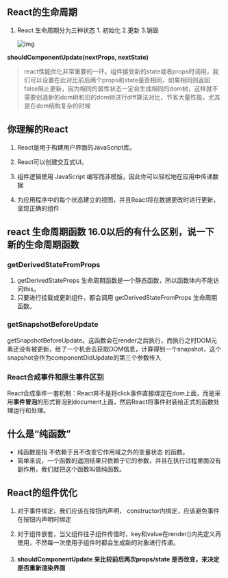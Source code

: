## React的生命周期

1. React 生命周期分为三种状态 1. 初始化 2.更新 3.销毁

   ![img](https://images2015.cnblogs.com/blog/588767/201612/588767-20161205190022429-1074951616.jpg)

**shouldComponentUpdate(nextProps, nextState)**

> react性能优化非常重要的一环。组件接受新的state或者props时调用，我们可以设置在此对比前后两个props和state是否相同，如果相同则返回false阻止更新，因为相同的属性状态一定会生成相同的dom树，这样就不需要创造新的dom树和旧的dom树进行diff算法对比，节省大量性能，尤其是在dom结构复杂的时候

## 你理解的React

1. React是用于构建用户界面的JavaScript库。

2. React可以创建交互式UI。
3. 组件逻辑使用 JavaScript 编写而非模版，因此你可以轻松地在应用中传递数据
4. 为应用程序中的每个状态建立的视图，并且React将在数据更改时进行更新，呈现正确的组件

## react 生命周期函数 16.0以后的有什么区别，说一下新的生命周期函数

### getDerivedStateFromProps

1. getDerivedStateProps 生命周期函数是一个静态函数，所以函数体内不能访问this。
2. 只要进行挂载或更新组件，都会调用 getDerivedStateFromProps 生命周期函数。

### getSnapshotBeforeUpdate

getSnapshotBeforeUpdate。这函数会在render之后执行，而执行之时DOM元素还没有被更新，给了一个机会去获取DOM信息，计算得到一个snapshot，这个snapshot会作为componentDidUpdate的第三个参数传入

### React合成事件和原生事件区别

React合成事件一套机制：React并不是将click事件直接绑定在dom上面，而是采用**事件冒泡**的形式冒泡到document上面，然后React将事件封装给正式的函数处理运行和处理。

## 什么是“纯函数”

- 纯函数是指 不依赖于且不改变它作用域之外的变量状态 的函数。
- 简单来说，一个函数的返回结果只依赖于它的参数，并且在执行过程里面没有副作用，我们就把这个函数叫做纯函数。

## React的组件优化

1. 对于事件绑定，我们应该在按钮内声明， constructor内绑定，应该避免事件在按钮内声明时绑定

2. 对于组件嵌套，当父组件往子组件传值时，key和value在render()内先定义再使用，不然每一次使用子组件时都会生成新的对象进行传递。

3. #### shouldComponentUpdate 来比较前后两次props/state 是否改变，来决定是否重新渲染界面

